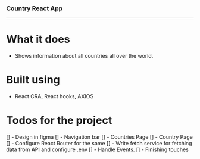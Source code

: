 ### Country React App

<hr>
 
# What it does 
- Shows information about all countries all over the world.

# Built using 
- React CRA, React hooks, AXIOS

# Todos for the project
[] - Design in figma
[] - Navigation bar
[] - Countries Page
[] - Country Page
[] - Configure React Router for the same
[] - Write fetch service for fetching data from API and configure .env
[] - Handle Events. 
[] - Finishing touches
